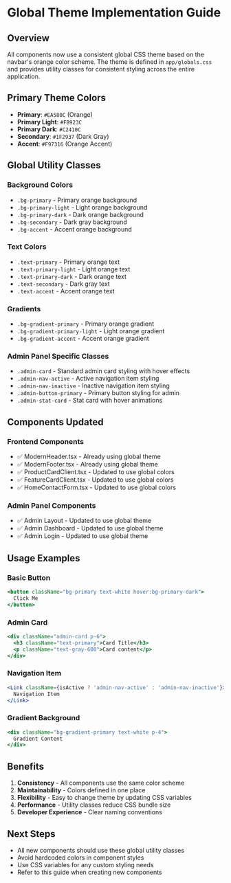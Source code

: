 # Global Theme Implementation Guide

## Overview
All components now use a consistent global CSS theme based on the navbar's orange color scheme. The theme is defined in `app/globals.css` and provides utility classes for consistent styling across the entire application.

## Primary Theme Colors
- **Primary**: `#EA580C` (Orange)
- **Primary Light**: `#FB923C` 
- **Primary Dark**: `#C2410C`
- **Secondary**: `#1F2937` (Dark Gray)
- **Accent**: `#F97316` (Orange Accent)

## Global Utility Classes

### Background Colors
- `.bg-primary` - Primary orange background
- `.bg-primary-light` - Light orange background
- `.bg-primary-dark` - Dark orange background
- `.bg-secondary` - Dark gray background
- `.bg-accent` - Accent orange background

### Text Colors
- `.text-primary` - Primary orange text
- `.text-primary-light` - Light orange text
- `.text-primary-dark` - Dark orange text
- `.text-secondary` - Dark gray text
- `.text-accent` - Accent orange text

### Gradients
- `.bg-gradient-primary` - Primary orange gradient
- `.bg-gradient-primary-light` - Light orange gradient
- `.bg-gradient-accent` - Accent orange gradient

### Admin Panel Specific Classes
- `.admin-card` - Standard admin card styling with hover effects
- `.admin-nav-active` - Active navigation item styling
- `.admin-nav-inactive` - Inactive navigation item styling
- `.admin-button-primary` - Primary button styling for admin
- `.admin-stat-card` - Stat card with hover animations

## Components Updated

### Frontend Components
- ✅ ModernHeader.tsx - Already using global theme
- ✅ ModernFooter.tsx - Already using global theme
- ✅ ProductCardClient.tsx - Updated to use global colors
- ✅ FeatureCardClient.tsx - Updated to use global colors
- ✅ HomeContactForm.tsx - Updated to use global colors

### Admin Panel Components
- ✅ Admin Layout - Updated to use global theme
- ✅ Admin Dashboard - Updated to use global theme
- ✅ Admin Login - Updated to use global theme

## Usage Examples

### Basic Button
```jsx
<button className="bg-primary text-white hover:bg-primary-dark">
  Click Me
</button>
```

### Admin Card
```jsx
<div className="admin-card p-6">
  <h3 className="text-primary">Card Title</h3>
  <p className="text-gray-600">Card content</p>
</div>
```

### Navigation Item
```jsx
<Link className={isActive ? 'admin-nav-active' : 'admin-nav-inactive'}>
  Navigation Item
</Link>
```

### Gradient Background
```jsx
<div className="bg-gradient-primary text-white p-4">
  Gradient Content
</div>
```

## Benefits
1. **Consistency** - All components use the same color scheme
2. **Maintainability** - Colors defined in one place
3. **Flexibility** - Easy to change theme by updating CSS variables
4. **Performance** - Utility classes reduce CSS bundle size
5. **Developer Experience** - Clear naming conventions

## Next Steps
- All new components should use these global utility classes
- Avoid hardcoded colors in component styles
- Use CSS variables for any custom styling needs
- Refer to this guide when creating new components
